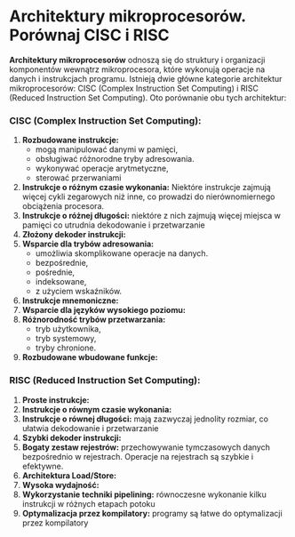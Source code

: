 # Architektury mikroprocesorów. Porównaj CISC i RISC

**Architektury mikroprocesorów** odnoszą się do struktury i organizacji komponentów wewnątrz mikroprocesora, które wykonują operacje na danych i instrukcjach programu. Istnieją dwie główne kategorie architektur mikroprocesorów: CISC (Complex Instruction Set Computing) i RISC (Reduced Instruction Set Computing). Oto porównanie obu tych architektur:

### CISC (Complex Instruction Set Computing):

1. **Rozbudowane instrukcje:** 
   - mogą manipulować danymi w pamięci, 
   - obsługiwać różnorodne tryby adresowania.
   - wykonywać operacje arytmetyczne, 
   - sterować przerwaniami 
2. **Instrukcje o różnym czasie wykonania:** Niektóre instrukcje zajmują więcej cykli zegarowych niż inne, co prowadzi do nierównomiernego obciążenia procesora.
3. **Instrukcje o różnej długości:** niektóre z nich zajmują więcej miejsca w pamięci co utrudnia dekodowanie i przetwarzanie
4. **Złożony dekoder instrukcji:** 
5. **Wsparcie dla trybów adresowania:** 
   - umożliwia skomplikowane operacje na danych. 
   - bezpośrednie, 
   - pośrednie, 
   - indeksowane,  
   - z użyciem wskaźników.
6. **Instrukcje mnemoniczne:**
7. **Wsparcie dla języków wysokiego poziomu:**
8. **Różnorodność trybów przetwarzania:** 
   - tryb użytkownika, 
   - tryb systemowy,
   - tryby chronione.
9. **Rozbudowane wbudowane funkcje:**

### RISC (Reduced Instruction Set Computing):

1. **Proste instrukcje:**
2. **Instrukcje o równym czasie wykonania:** 
3. **Instrukcje o równej długości:** mają zazwyczaj jednolity rozmiar, co ułatwia dekodowanie i przetwarzanie
4. **Szybki dekoder instrukcji:**
5. **Bogaty zestaw rejestrów:** przechowywanie tymczasowych danych bezpośrednio w rejestrach. Operacje na rejestrach są szybkie i efektywne.
6. **Architektura Load/Store:**
7. **Wysoka wydajność:**
8. **Wykorzystanie techniki pipelining:** równoczesne wykonanie kilku instrukcji w różnych etapach potoku
9. **Optymalizacja przez kompilatory:** programy są łatwe do optymalizacji przez kompilatory
